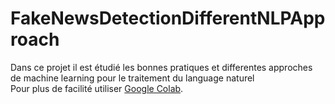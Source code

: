 # FakeNewsDetectionDifferentNLPApproach
Dans ce projet il est étudié les bonnes pratiques et differentes approches de machine learning pour le traitement du language naturel
<br> 
Pour plus de facilité utiliser [Google Colab](https://colab.research.google.com).
